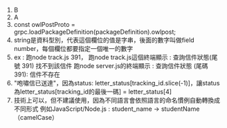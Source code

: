 1. B
2. A
3. const owlPostProto = grpc.loadPackageDefinition(packageDefinition).owlpost;
4. string是資料型別，代表這個欄位的值是字串，後面的數字叫做field number，每個欄位都要指定一個唯一的數字
5. ex : 跑node track.js 391，
跑node track.js這個終端顯示 : 查詢信件狀態(尾號 391) 找不到該信件
跑node server.js的終端顯示 : 查詢信件狀態 (尾碼 391): 信件不存在
6. "咆嘯信已送達"，因為status: letter_status[tracking_id.slice(-1)]，讓status為letter_status[tracking_id的最後一碼] = letter_status[4]
7. 技術上可以，但不建議使用，因為不同語言會依照語言的命名慣例自動轉換成不同形式
例如JavaScript/Node.js : student_name → studentName（camelCase）